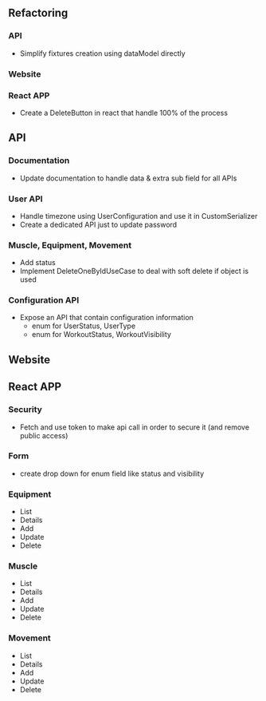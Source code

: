 ## Refactoring
### API
 * Simplify fixtures creation using dataModel directly
### Website
### React APP
* Create a DeleteButton in react that handle 100% of the process

## API
### Documentation
 * Update documentation to handle data & extra sub field for all APIs
### User API
 * Handle timezone using UserConfiguration and use it in CustomSerializer
 * Create a dedicated API just to update password
### Muscle, Equipment, Movement
 * Add status
 * Implement DeleteOneByIdUseCase to deal with soft delete if object is used
### Configuration API
* Expose an API that contain configuration information
  * enum for UserStatus, UserType
  * enum for WorkoutStatus, WorkoutVisibility

## Website

## React APP
### Security
 * Fetch and use token to make api call in order to secure it (and remove public access)
### Form
 * create drop down for enum field like status and visibility
### Equipment
 * List
 * Details
 * Add
 * Update
 * Delete
### Muscle
* List
* Details
* Add
* Update
* Delete
### Movement
 * List
 * Details
 * Add
 * Update
 * Delete